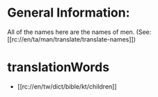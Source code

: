 # General Information:

All of the names here are the names of men. (See: [[rc://en/ta/man/translate/translate-names]])

# translationWords

* [[rc://en/tw/dict/bible/kt/children]]